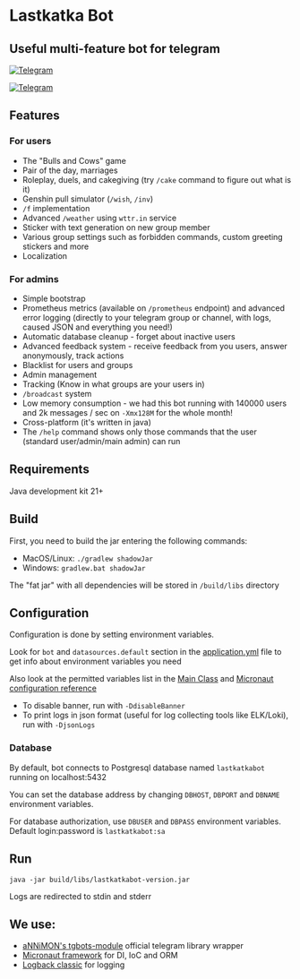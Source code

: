 # Lastkatka Bot

## Useful multi-feature bot for telegram

[![Telegram](https://img.shields.io/badge/@lastkatka__bot-2CA5E0?style=for-the-badge&logo=telegram&logoColor=white)](https://t.me/lastkatka_bot)

[![Telegram](https://img.shields.io/badge/@srobofactory-b45f06?style=for-the-badge&logo=telegram&logoColor=white)](https://t.me/srobofactory)

## Features

### For users

- The "Bulls and Cows" game
- Pair of the day, marriages
- Roleplay, duels, and cakegiving (try `/cake` command to figure out what is it)
- Genshin pull simulator (`/wish`, `/inv`)
- `/f` implementation
- Advanced `/weather` using `wttr.in` service
- Sticker with text generation on new group member
- Various group settings such as forbidden commands, custom greeting stickers and more
- Localization 

### For admins

- Simple bootstrap
- Prometheus metrics (available on `/prometheus` endpoint) and advanced error logging (directly to your telegram group or channel, with logs, caused JSON and everything you need!)
- Automatic database cleanup - forget about inactive users
- Advanced feedback system - receive feedback from you users, answer anonymously, track actions
- Blacklist for users and groups
- Admin management
- Tracking (Know in what groups are your users in)
- `/broadcast` system
- Low memory consumption - we had this bot running with 140000 users and 2k messages / sec on `-Xmx128M` for the whole month!
- Cross-platform (it's written in java)
- The `/help` command shows only those commands that the user (standard user/admin/main admin) can run

## Requirements

Java development kit 21+

## Build

First, you need to build the jar entering the following commands:

- MacOS/Linux: `./gradlew shadowJar`
- Windows: `gradlew.bat shadowJar`

The "fat jar" with all dependencies will be stored in `/build/libs` directory

## Configuration

Configuration is done by setting environment variables.

Look for `bot` and `datasources.default` section in the [application.yml](src/main/resources/application.yml) file to
get info about environment variables you need

Also look at the permitted variables list in
the [Main Class](src/main/java/com/senderman/lastkatkabot/LastkatkaBot.java)
and [Micronaut configuration reference](https://docs.micronaut.io/latest/guide/configurationreference.html)

- To disable banner, run with `-DdisableBanner`
- To print logs in json format (useful for log collecting tools like ELK/Loki), run with `-DjsonLogs`

### Database

By default, bot connects to Postgresql database named `lastkatkabot` running on localhost:5432

You can set the database address by changing `DBHOST`, `DBPORT` and `DBNAME` environment variables.

For database authorization, use `DBUSER` and `DBPASS` environment variables.
Default login:password is `lastkatkabot:sa`

## Run

`java -jar build/libs/lastkatkabot-version.jar`

Logs are redirected to stdin and stderr

## We use:

- [aNNiMON's tgbots-module](https://github.com/aNNiMON/tgbots-module) official telegram library wrapper
- [Micronaut framework](https://micronaut.io) for DI, IoC and ORM
- [Logback classic](https://logback.qos.ch) for logging
